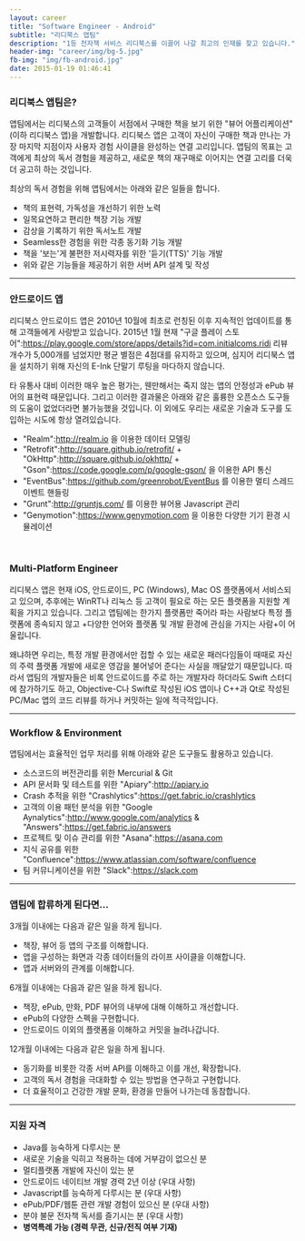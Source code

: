 ```yaml
---
layout: career
title: "Software Engineer - Android"
subtitle: "리디북스 앱팀"
description: "1등 전자책 서비스 리디북스를 이끌어 나갈 최고의 인재를 찾고 있습니다."
header-img: "career/img/bg-5.jpg"
fb-img: "img/fb-android.jpg"
date: 2015-01-19 01:46:41
---
```


### 리디북스 앱팀은?

앱팀에서는 리디북스의 고객들이 서점에서 구매한 책을 보기 위한 "뷰어 어플리케이션"(이하 리디북스 앱)을 개발합니다. 리디북스 앱은 고객이 자신이 구매한 책과 만나는 가장 마지막 지점이자 사용자 경험 사이클을 완성하는 연결 고리입니다. 앱팀의 목표는 고객에게 최상의 독서 경험을 제공하고, 새로운 책의 재구매로 이어지는 연결 고리를 더욱 더 공고히 하는 것입니다.

최상의 독서 경험을 위해 앱팀에서는 아래와 같은 일들을 합니다.

* 책의 표현력, 가독성을 개선하기 위한 노력
* 일목요연하고 편리한 책장 기능 개발
* 감상을 기록하기 위한 독서노트 개발
* Seamless한 경험을 위한 각종 동기화 기능 개발
* 책을 '보는'게 불편한 저시력자를 위한 '듣기(TTS)' 기능 개발
* 위와 같은 기능들을 제공하기 위한 서버 API 설계 및 작성

<hr>

### 안드로이드 앱

리디북스 안드로이드 앱은 2010년 10월에 최초로 런칭된 이후 지속적인 업데이트를 통해 고객들에게 사랑받고 있습니다. 2015년 1월 현재 "구글 플레이 스토어":https://play.google.com/store/apps/details?id=com.initialcoms.ridi 리뷰 개수가 5,000개를 넘었지만 평균 별점은 4점대를 유지하고 있으며, 심지어 리디북스 앱을 설치하기 위해 자신의 E-Ink 단말기 루팅을 마다하지 않습니다.

타 유통사 대비 이러한 매우 높은 평가는, 웬만해서는 죽지 않는 앱의 안정성과 ePub 뷰어의 표현력 때문입니다. 그리고 이러한 결과물은 아래와 같은 훌륭한 오픈소스 도구들의 도움이 없었더라면 불가능했을 것입니다. 이 외에도 우리는 새로운 기술과 도구를 도입하는 시도에 항상 열려있습니다.
<br>

* "Realm":http://realm.io 을 이용한 데이터 모델링
* "Retrofit":http://square.github.io/retrofit/ + "OkHttp":http://square.github.io/okhttp/ + "Gson":https://code.google.com/p/google-gson/ 을 이용한 API 통신
* "EventBus":https://github.com/greenrobot/EventBus 를 이용한 멀티 스레드 이벤트 핸들링
* "Grunt":http://gruntjs.com/ 를 이용한 뷰어용 Javascript 관리
* "Genymotion":https://www.genymotion.com 을 이용한 다양한 기기 환경 시뮬레이션

<br>

### Multi-Platform Engineer

리디북스 앱은 현재 iOS, 안드로이드, PC (Windows), Mac OS 플랫폼에서 서비스되고 있으며, 추후에는 WinRT나 리눅스 등 고객이 필요로 하는 모든 플랫폼을 지원할 계획을 가지고 있습니다. 그리고 앱팀에는 한가지 플랫폼만 죽어라 파는 사람보다 특정 플랫폼에 종속되지 않고 +다양한 언어와 플랫폼 및 개발 환경에 관심을 가지는 사람+이 어울립니다.

왜냐하면 우리는, 특정 개발 환경에서만 접할 수 있는 새로운 패러다임들이 때때로 자신의 주력 플랫폼 개발에 새로운 영감을 불어넣어 준다는 사실을 깨달았기 때문입니다. 따라서 앱팀의 개발자들은 비록 안드로이드를 주로 하는 개발자라 하더라도 Swift 스터디에 참가하기도 하고, Objective-C나 Swift로 작성된 iOS 앱이나 C++과 Qt로 작성된 PC/Mac 앱의 코드 리뷰를 하거나 커밋하는 일에 적극적입니다.

<hr>

### Workflow & Environment

앱팀에서는 효율적인 업무 처리를 위해 아래와 같은 도구들도 활용하고 있습니다.

* 소스코드의 버전관리를 위한 Mercurial & Git
* API 문서화 및 테스트를 위한 "Apiary":http://apiary.io
* Crash 추적을 위한 "Crashlytics":https://get.fabric.io/crashlytics
* 고객의 이용 패턴 분석을 위한 "Google Aynalytics":http://www.google.com/analytics & "Answers":https://get.fabric.io/answers
* 프로젝트 및 이슈 관리를 위한 "Asana":https://asana.com
* 지식 공유를 위한 "Confluence":https://www.atlassian.com/software/confluence
* 팀 커뮤니케이션을 위한 "Slack":https://slack.com

<hr>

### 앱팀에 합류하게 된다면…

3개월 이내에는 다음과 같은 일을 하게 됩니다.

* 책장, 뷰어 등 앱의 구조를 이해합니다.
* 앱을 구성하는 화면과 각종 데이터들의 라이프 사이클을 이해합니다.
* 앱과 서버와의 관계를 이해합니다.

6개월 이내에는 다음과 같은 일을 하게 됩니다.

* 책장, ePub, 만화, PDF 뷰어의 내부에 대해 이해하고 개선합니다.
* ePub의 다양한 스펙을 구현합니다.
* 안드로이드 이외의 플랫폼을 이해하고 커밋을 늘려나갑니다.

12개월 이내에는 다음과 같은 일을 하게 됩니다.

* 동기화를 비롯한 각종 서버 API를 이해하고 이를 개선, 확장합니다.
* 고객의 독서 경험을 극대화할 수 있는 방법을 연구하고 구현합니다.
* 더 효율적이고 건강한 개발 문화, 환경을 만들어 나가는데 동참합니다.

<hr>

### 지원 자격

* Java를 능숙하게 다루시는 분
* 새로운 기술을 익히고 적용하는 데에 거부감이 없으신 분
* 멀티플랫폼 개발에 자신이 있는 분
* 안드로이드 네이티브 개발 경력 2년 이상 (우대 사항)
* Javascript를 능숙하게 다루시는 분 (우대 사항)
* ePub/PDF/웹툰 관련 개발 경험이 있으신 분 (우대 사항)
* 분야 불문 전자책 독서를 즐기시는 분 (우대 사항)
* **병역특례 가능 (경력 무관, 신규/전직 여부 기재)**
